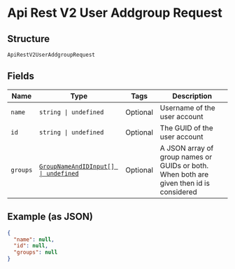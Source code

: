 
# Api Rest V2 User Addgroup Request

## Structure

`ApiRestV2UserAddgroupRequest`

## Fields

| Name | Type | Tags | Description |
|  --- | --- | --- | --- |
| `name` | `string \| undefined` | Optional | Username of the user account |
| `id` | `string \| undefined` | Optional | The GUID of the user account |
| `groups` | [`GroupNameAndIDInput[] \| undefined`](/doc/models/group-name-and-id-input.md) | Optional | A JSON array of group names or GUIDs or both. When both are given then id is considered |

## Example (as JSON)

```json
{
  "name": null,
  "id": null,
  "groups": null
}
```


